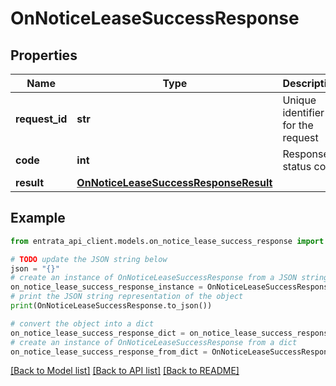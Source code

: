 # OnNoticeLeaseSuccessResponse


## Properties

Name | Type | Description | Notes
------------ | ------------- | ------------- | -------------
**request_id** | **str** | Unique identifier for the request | 
**code** | **int** | Response status code | 
**result** | [**OnNoticeLeaseSuccessResponseResult**](OnNoticeLeaseSuccessResponseResult.md) |  | 

## Example

```python
from entrata_api_client.models.on_notice_lease_success_response import OnNoticeLeaseSuccessResponse

# TODO update the JSON string below
json = "{}"
# create an instance of OnNoticeLeaseSuccessResponse from a JSON string
on_notice_lease_success_response_instance = OnNoticeLeaseSuccessResponse.from_json(json)
# print the JSON string representation of the object
print(OnNoticeLeaseSuccessResponse.to_json())

# convert the object into a dict
on_notice_lease_success_response_dict = on_notice_lease_success_response_instance.to_dict()
# create an instance of OnNoticeLeaseSuccessResponse from a dict
on_notice_lease_success_response_from_dict = OnNoticeLeaseSuccessResponse.from_dict(on_notice_lease_success_response_dict)
```
[[Back to Model list]](../README.md#documentation-for-models) [[Back to API list]](../README.md#documentation-for-api-endpoints) [[Back to README]](../README.md)


